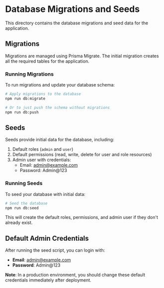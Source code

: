 # Database Migrations and Seeds

This directory contains the database migrations and seed data for the application.

## Migrations

Migrations are managed using Prisma Migrate. The initial migration creates all the required tables for the application.

### Running Migrations

To run migrations and update your database schema:

```bash
# Apply migrations to the database
npm run db:migrate

# Or to just push the schema without migrations
npm run db:push
```

## Seeds

Seeds provide initial data for the database, including:

1. Default roles (`admin` and `user`)
2. Default permissions (read, write, delete for user and role resources)
3. Admin user with credentials:
   - Email: admin@example.com
   - Password: Admin@123

### Running Seeds

To seed your database with initial data:

```bash
# Seed the database
npm run db:seed
```

This will create the default roles, permissions, and admin user if they don't already exist.

## Default Admin Credentials

After running the seed script, you can login with:
- **Email**: admin@example.com
- **Password**: Admin@123

**Note**: In a production environment, you should change these default credentials immediately after deployment.